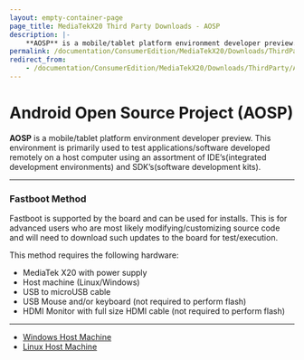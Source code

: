 ```yaml
---
layout: empty-container-page
page_title: MediaTekX20 Third Party Downloads - AOSP
description: |-
    **AOSP** is a mobile/tablet platform environment developer preview. This environment is primarily used to test applications/software developed remotely on a host computer using an assortment of IDE’s(integrated development environments) and SDK’s(software development kits).
permalink: /documentation/ConsumerEdition/MediaTekX20/Downloads/ThirdParty/AOSP/
redirect_from:
    - /documentation/ConsumerEdition/MediaTekX20/Downloads/ThirdParty/AOSP/README.md/
---
```

# Android Open Source Project (AOSP)

**AOSP** is a mobile/tablet platform environment developer preview. This environment is primarily used to test applications/software developed remotely on a host computer using an assortment of IDE’s(integrated development environments) and SDK’s(software development kits).

***

### Fastboot Method

Fastboot is supported by the board and can be used for installs. This is for advanced users who are most likely modifying/customizing source code and will need to download such updates to the board for test/execution.

This method requires the following hardware:

- MediaTek X20 with power supply
- Host machine (Linux/Windows)
- USB to microUSB cable
- USB Mouse and/or keyboard (not required to perform flash)
- HDMI Monitor with full size HDMI cable (not required to perform flash)

***

- [Windows Host Machine](WindowsFastboot.md)
- [Linux Host Machine](LinuxFastboot.md)
